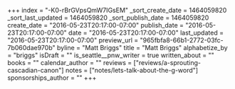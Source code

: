 +++
index = "-K0-rBrGVpsQmW7IGsEM"
_sort_create_date = 1464059820
_sort_last_updated = 1464059820
_sort_publish_date = 1464059820
create_date = "2016-05-23T20:17:00-07:00"
publish_date = "2016-05-23T20:17:00-07:00"
date = "2016-05-23T20:17:00-07:00"
last_updated = "2016-05-23T20:17:00-07:00"
preview_url = "965fbfa8-66b1-2772-03fc-7b060dae970b"
byline = "Matt Briggs"
title = "Matt Briggs"
alphabetize_by = "briggs"
isDraft = ""
is_seattle__pnw_writer = true
written_about = ""
books = ""
calendar_author = ""
reviews = ["reviews/a-sprouting-cascadian-canon"]
notes = ["notes/lets-talk-about-the-g-word"]
sponsorships_author = ""
+++
